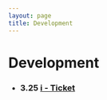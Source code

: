```yaml
---
layout: page
title: Development
---
```


# Development

* ### 3.25 [i - Ticket](https://github.com/inthewalter/i-ticket)
